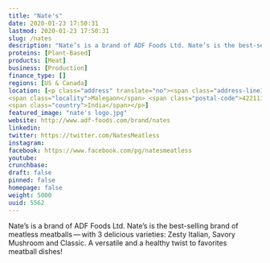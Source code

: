 ```yaml
---
title: "Nate's"
date: 2020-01-23 17:50:31
lastmod: 2020-01-23 17:50:31
slug: /nates
description: "Nate’s is a brand of ADF Foods Ltd. Nate’s is the best-selling brand of meatless meatballs — with 3 delicious varieties: Zesty Italian, Savory Mushroom and Classic. A versatile and a healthy twist to favorites meatball dishes!"
proteins: [Plant-Based]
products: [Meat]
business: [Production]
finance_type: []
regions: [US & Canada]
location: [<p class="address" translate="no"><span class="address-line1">Unnamed Road</span><br>
<span class="locality">Malegaon</span> <span class="postal-code">422113</span><br>
<span class="country">India</span></p>]
featured_image: "nate's logo.jpg"
website: http://www.adf-foods.com/brand/nates
linkedin: 
twitter: https://twitter.com/NatesMeatless
instagram: 
facebook: https://www.facebook.com/pg/natesmeatless
youtube: 
crunchbase: 
draft: false
pinned: false
homepage: false
weight: 5000
uuid: 5562
---
```

Nate’s is a brand of ADF Foods Ltd. Nate’s is the best-selling brand of meatless meatballs — with 3 delicious varieties: Zesty Italian, Savory Mushroom and Classic. A versatile and a healthy twist to favorites meatball dishes!
